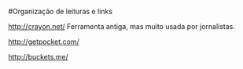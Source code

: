 #Organização de leituras e links

http://crayon.net/
Ferramenta antiga, mas muito usada por jornalistas.

http://getpocket.com/

http://buckets.me/
